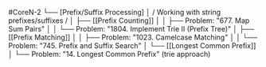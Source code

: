 #CoreN-2
└── [Prefix/Suffix Processing]
    │   / Working with string prefixes/suffixes /
    │
    ├── [[Prefix Counting]]
    │   │   ├── Problem: "677. Map Sum Pairs"
    │   │   └── Problem: "1804. Implement Trie II (Prefix Tree)"
    │
    ├── [[Prefix Matching]]
    │   │   ├── Problem: "1023. Camelcase Matching"
    │   │   └── Problem: "745. Prefix and Suffix Search"
    │
    └── [[Longest Common Prefix]]
        │   └── Problem: "14. Longest Common Prefix" (trie approach)